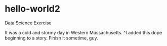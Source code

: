 # hello-world2
Data Science Exercise

It was a cold and stormy day in Western Massachusetts. 
^I added this dope beginning to a story. Finish it sometime, guy.
